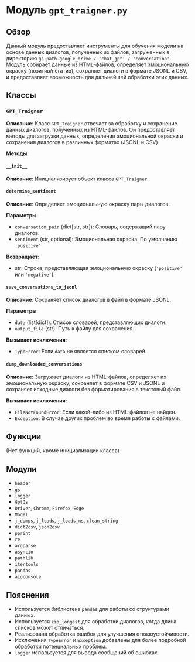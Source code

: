 # Модуль `gpt_traigner.py`

## Обзор

Данный модуль предоставляет инструменты для обучения модели на основе данных диалогов, полученных из файлов, загруженных в директорию `gs.path.google_drive / 'chat_gpt' / 'conversation'`. Модуль собирает данные из HTML-файлов, определяет эмоциональную окраску (позитив/негатив), сохраняет диалоги в формате JSONL и CSV, и предоставляет возможность для дальнейшей обработки этих данных.

## Классы

### `GPT_Traigner`

**Описание**: Класс `GPT_Traigner` отвечает за обработку и сохранение данных диалогов, полученных из HTML-файлов. Он предоставляет методы для загрузки данных, определения эмоциональной окраски и сохранения диалогов в различных форматах (JSONL и CSV).

**Методы**:

#### `__init__`

**Описание**: Инициализирует объект класса `GPT_Traigner`.

#### `determine_sentiment`

**Описание**: Определяет эмоциональную окраску пары диалогов.

**Параметры**:

- `conversation_pair` (dict[str, str]): Словарь, содержащий пару диалогов.
- `sentiment` (str, optional): Эмоциональная окраска. По умолчанию `'positive'`.

**Возвращает**:

- str:  Строка, представляющая эмоциональную окраску (`'positive'` или `'negative'`).

#### `save_conversations_to_jsonl`

**Описание**: Сохраняет список диалогов в файл в формате JSONL.

**Параметры**:

- `data` (list[dict]): Список словарей, представляющих диалоги.
- `output_file` (str): Путь к файлу для сохранения.

**Вызывает исключения**:
- `TypeError`: Если `data` не является списком словарей.

#### `dump_downloaded_conversations`

**Описание**: Загружает диалоги из HTML-файлов, определяет их эмоциональную окраску, сохраняет в формате CSV и JSONL и сохраняет исходные диалоги без форматирования в текстовый файл.

**Вызывает исключения**:
- `FileNotFoundError`: Если какой-либо из HTML-файлов не найден.
- `Exception`: В случае других проблем во время работы с файлами.


## Функции

(Нет функций, кроме инициализации класса)

## Модули

- `header`
- `gs`
- `logger`
- `GptGs`
- `Driver`, `Chrome`, `Firefox`, `Edge`
- `Model`
- `j_dumps`, `j_loads`, `j_loads_ns`, `clean_string`
- `dict2csv`, `json2csv`
- `pprint`
- `re`
- `argparse`
- `asyncio`
- `pathlib`
- `itertools`
- `pandas`
- `aioconsole`

## Пояснения

- Используется библиотека `pandas` для работы со структурами данных.
- Используется `zip_longest` для обработки диалогов, когда длина списков может отличаться.
- Реализована обработка ошибок для улучшения отказоустойчивости.
- Исключения `TypeError` и `Exception` добавлены для более подробной обработки потенциальных проблем.
- `logger` используется для вывода сообщений об ошибках.
